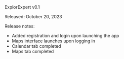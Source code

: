 ExplorExpert v0.1

Released: October 20, 2023

Release notes:
- Added registration and login upon launching the app
- Maps interface launches upon logging in
- Calendar tab completed
- Maps tab completed
